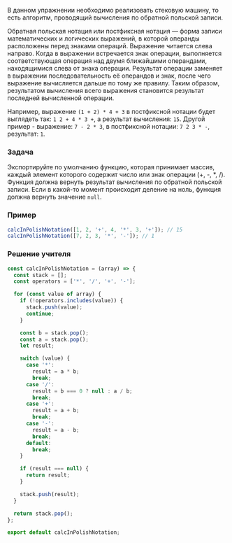 В данном упражнении необходимо реализовать стековую машину, то есть алгоритм, проводящий вычисления по обратной польской записи.

Обратная польская нотация или постфиксная нотация — форма записи математических и логических выражений, в которой операнды расположены перед знаками операций. Выражение читается слева направо. Когда в выражении встречается знак операции, выполняется соответствующая операция над двумя ближайшими операндами, находящимися слева от знака операции. Результат операции заменяет в выражении последовательность её операндов и знак, после чего выражение вычисляется дальше по тому же правилу. Таким образом, результатом вычисления всего выражения становится результат последней вычисленной операции.

Например, выражение `(1 + 2) * 4 + 3` в постфиксной нотации будет выглядеть так: `1 2 + 4 * 3 +`, а результат вычисления: `15`. Другой пример - выражение: `7 - 2 * 3`, в постфиксной нотации: `7 2 3 * -`, результат: `1`.

### Задача
Экспортируйте по умолчанию функцию, которая принимает массив, каждый элемент которого содержит число или знак операции (+, -, *, /). Функция должна вернуть результат вычисления по обратной польской записи. Если в какой-то момент происходит деление на ноль, функция должна вернуть значение `null`.

### Пример

```JavaScript
calcInPolishNotation([1, 2, '+', 4, '*', 3, '+']); // 15
calcInPolishNotation([7, 2, 3, '*', '-']); // 1
```

### Решение учителя

```JavaScript
const calcInPolishNotation = (array) => {
  const stack = [];
  const operators = ['*', '/', '+', '-'];

  for (const value of array) {
    if (!operators.includes(value)) {
      stack.push(value);
      continue;
    }

    const b = stack.pop();
    const a = stack.pop();
    let result;

    switch (value) {
      case '*':
        result = a * b;
        break;
      case '/':
        result = b === 0 ? null : a / b;
        break;
      case '+':
        result = a + b;
        break;
      case '-':
        result = a - b;
        break;
      default:
        break;
    }

    if (result === null) {
      return result;
    }

    stack.push(result);
  }

  return stack.pop();
};

export default calcInPolishNotation;
```
